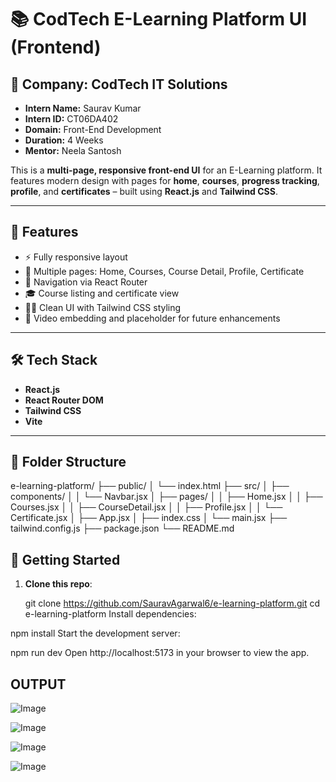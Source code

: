 # 📚 CodTech E-Learning Platform UI (Frontend)


## 🏢 Company: CodTech IT Solutions

- **Intern Name:** Saurav Kumar  
- **Intern ID:** CT06DA402  
- **Domain:** Front-End Development  
- **Duration:** 4 Weeks  
- **Mentor:** Neela Santosh


This is a **multi-page, responsive front-end UI** for an E-Learning platform. It features modern design with pages for **home**, **courses**, **progress tracking**, **profile**, and **certificates** – built using **React.js** and **Tailwind CSS**.

---

## 🌟 Features

- ⚡ Fully responsive layout  
- 📄 Multiple pages: Home, Courses, Course Detail, Profile, Certificate  
- 🧭 Navigation via React Router  
- 🎓 Course listing and certificate view  
- 🧑‍💻 Clean UI with Tailwind CSS styling  
- 🎥 Video embedding and placeholder for future enhancements  

---

## 🛠️ Tech Stack

- **React.js**  
- **React Router DOM**  
- **Tailwind CSS**  
- **Vite**  

---

## 📁 Folder Structure

e-learning-platform/
├── public/
│ └── index.html
├── src/
│ ├── components/
│ │ └── Navbar.jsx
│ ├── pages/
│ │ ├── Home.jsx
│ │ ├── Courses.jsx
│ │ ├── CourseDetail.jsx
│ │ ├── Profile.jsx
│ │ └── Certificate.jsx
│ ├── App.jsx
│ ├── index.css
│ └── main.jsx
├── tailwind.config.js
├── package.json
└── README.md


## 🚀 Getting Started

1. **Clone this repo**:

   git clone https://github.com/SauravAgarwal6/e-learning-platform.git
   cd e-learning-platform
Install dependencies:

npm install
Start the development server:

npm run dev
Open http://localhost:5173 in your browser to view the app.

## OUTPUT
![Image](https://github.com/user-attachments/assets/c41b7254-311b-46a5-a90e-75cc91c88cb8)

![Image](https://github.com/user-attachments/assets/b8534509-cb3e-4884-86e3-b33df3aef9d0)

![Image](https://github.com/user-attachments/assets/a70a2bbc-3235-4a59-a86f-a1a8e43349ca)

![Image](https://github.com/user-attachments/assets/a2be685a-a30e-4429-925a-9bc7b4e14247)
